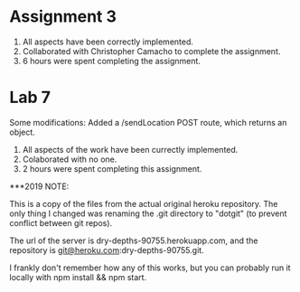 # Assignment 3 #

1. All aspects have been correctly implemented.
2. Collaborated with Christopher Camacho to complete the assignment.
3. 6 hours were spent completing the assignment.

# Lab 7 #
Some modifications:
Added a /sendLocation POST route, which returns an object.

1. All aspects of the work have been currectly implemented.
2. Colaborated with no one.
3. 2 hours were spent completing this assignment.

  
***2019 NOTE:  
  
This is a copy of the files from the actual original heroku repository. The only 
thing I changed was renaming the .git directory to "dotgit" (to prevent 
conflict between git repos).  
  
The url of the server is dry-depths-90755.herokuapp.com, and the repository is 
git@heroku.com:dry-depths-90755.git.  
  
I frankly don't remember how any of this works, but you can probably run it 
locally with npm install && npm start.
